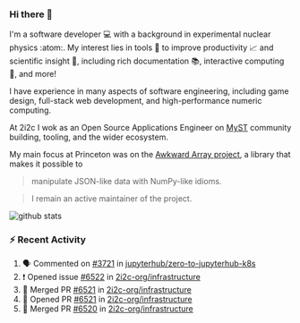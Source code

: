 ### Hi there 👋 

I'm a software developer 💻 with a background in experimental nuclear physics :atom:. My interest lies in tools :wrench: to improve productivity :chart_with_upwards_trend: and scientific insight :telescope:, including rich documentation 📚, interactive computing 🧮, and more! 

I have experience in many aspects of software engineering, including game design, full-stack web development, and high-performance numeric computing. 

At 2i2c I wok as an Open Source Applications Engineer on [MyST](https://github.com/jupyter-book/mystmd) community building, tooling, and the wider ecosystem. 

My main focus at Princeton was on the [Awkward Array project](awkward-array.org/), a library that makes it possible to 
> manipulate JSON-like data with NumPy-like idioms.

> I remain an active maintainer of the project. 

![github stats](https://github-readme-stats.vercel.app/api?username=agoose77&show_icons=true&hide_rank=true&hide_title=true&bg_color=30,e76445,904e95&text_color=efe3ec&icon_color=efe3ec)
<!--
**agoose77/agoose77** is a ✨ _special_ ✨ repository because its `README.md` (this file) appears on your GitHub profile.

Here are some ideas to get you started:

- 🔭 I’m currently working on ...
- 🌱 I’m currently learning ...
- 👯 I’m looking to collaborate on ...
- 🤔 I’m looking for help with ...
- 💬 Ask me about ...
- 📫 How to reach me: ...
- 😄 Pronouns: ...
- ⚡ Fun fact: ...
-->

### :zap: Recent Activity

<!--START_SECTION:activity-->
1. 🗣 Commented on [#3721](https://github.com/jupyterhub/zero-to-jupyterhub-k8s/pull/3721#issuecomment-3161383439) in [jupyterhub/zero-to-jupyterhub-k8s](https://github.com/jupyterhub/zero-to-jupyterhub-k8s)
2. ❗ Opened issue [#6522](https://github.com/2i2c-org/infrastructure/issues/6522) in [2i2c-org/infrastructure](https://github.com/2i2c-org/infrastructure)
3. 🎉 Merged PR [#6521](https://github.com/2i2c-org/infrastructure/pull/6521) in [2i2c-org/infrastructure](https://github.com/2i2c-org/infrastructure)
4. 💪 Opened PR [#6521](https://github.com/2i2c-org/infrastructure/pull/6521) in [2i2c-org/infrastructure](https://github.com/2i2c-org/infrastructure)
5. 🎉 Merged PR [#6520](https://github.com/2i2c-org/infrastructure/pull/6520) in [2i2c-org/infrastructure](https://github.com/2i2c-org/infrastructure)
<!--END_SECTION:activity-->
